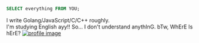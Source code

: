 ```sql
SELECT everything FROM YOU;
```
I write Golang/JavaScript/C/C++ roughly.  
I'm studying English ayy!! So... I don't understand anythInG. bTw, WhErE Is hErE? [![profile image](https://avatars.githubusercontent.com/u/27124708?s=14&v=4)](https://user-images.githubusercontent.com/27124708/130348699-bb47f603-e9e2-4296-a966-d844395fa12f.png)  
